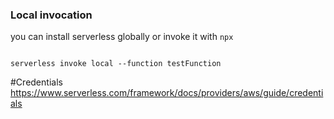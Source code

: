 ### Local invocation

you can install serverless globally or invoke it with `npx`

```

```

```
serverless invoke local --function testFunction
```

#Credentials
https://www.serverless.com/framework/docs/providers/aws/guide/credentials
